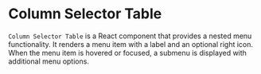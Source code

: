 # Column Selector Table

`Column Selector Table` is a React component that provides a nested menu functionality. It renders a menu item with a label and an optional right icon. When the menu item is hovered or focused, a submenu is displayed with additional menu options.
